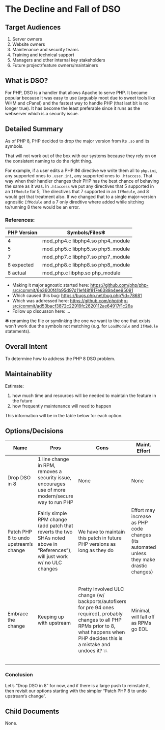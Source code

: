 # The Decline and Fall of DSO

## Target Audiences

1. Server owners
1. Website owners
1. Maintenance and security teams
1. Training and technical support
1. Managers and other internal key stakeholders
1. Future project/feature owners/maintainers

## What is DSO?

For PHP, DSO is a handler that allows Apache to serve PHP. It became popular because it was easy to use (arguably moot due to sweet tools like WHM and cPanel) and the fastest way to handle PHP (that last bit is no longer true). It has become the least preferable since it runs as the webserver which is a security issue.

## Detailed Summary

As of PHP 8, PHP decided to drop the major version from its `.so` and its symbols.

That will not work out of the box with our systems because they rely on on the consistent naming to do the right thing.

For example, if a user edits a PHP INI directive we write them all to `php.ini`, any supported ones to `.user.ini`, any supported ones to `.htaccess`. That way when their handler changes their PHP has the best chance of behaving the same as it was. In `.htaccess` we put any directives that 5 supported in an `IfModule` for 5, The directives that 7 supported in an `IfModule`, and 8 would get that treatment also. If we changed that to a single major-version agnositic `IfModule` and a 7 only diredtive where added while sitching to/running 8 there would be an error.

### References:

| PHP Version | Symbols/Files✻ |
| ----------- | ------------- |
| 4 | mod_php4.c libphp4.so php4_module |
| 5 | mod_php5.c libphp5.so php5_module |
| 7 | mod_php7.c libphp7.so php7_module |
| 8 expected | mod_php8.c libphp8.so php8_module |
| 8 actual | mod_php.c libphp.so php_module |

* Making it major agnostic started here: https://github.com/php/php-src/commit/6e3600f41b95d97d11ef48f817e6389a4ee95091
* Which caused this bug: https://bugs.php.net/bug.php?id=78681
* Which was addressed here: https://github.com/php/php-src/commit/ad53bacf3872c22919fc2620112ae64917f1c26a
* Follow up discusson here: …

**✻** renaming the file or symlinking the one we want to the one that exists won’t work due the symbols not matching (e.g. for `LoadModule` and `IfModule` statements).

## Overall Intent

To determine how to address the PHP 8 DSO problem.

## Maintainability

Estimate:

1. how much time and resources will be needed to maintain the feature in the future
2. how frequently maintenance will need to happen

This information will be in the table below for each option.

## Options/Decisions

| Name | Pros | Cons | Maint. Effort | Maint. Freq |
| ---- | ---- | ---- | ------------- | ----------- |
| Drop DSO in 8 | 1 line change in RPM, removes a security issue, encourages use of more modern/secure way to run PHP | None | None | Never |
| Patch PHP 8 to undo upstream’s change | Fairly simple RPM change (add patch that reverts the two SHAs noted above in “References”), will just work w/ no ULC changes | We have to maintain this patch in future PHP versions as long as they do | Effort may increase as PHP code changes (its automated unless they make drastic changes) | every new version of PHP |
| Embrace the change | Keeping up with upstream | Pretty involved ULC change (w/ backports/autofixers for pre 94 ones required), probably changes to all PHP RPMs prior to 8, what happens when PHP decides this is a mistake and undoes it? 💥  | Minimal, will fall off as RPMs go EOL | Anytime a PHP updates the ones prior to 8 will need patches updated. Mostly automated but requires more effrot when it can’t do it automatcally. |

### Conclusion

Let’s “Drop DSO in 8” for now, and if there is a large push to reinstate it, then revisit our options starting with the simpler “Patch PHP 8 to undo upstream’s change”.

## Child Documents

None.
